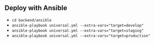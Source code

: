 ## Deploy with Ansible
* ``cd backend/ansible``
* ``ansible-playbook universal.yml --extra-vars="target=develop"``
* ``ansible-playbook universal.yml --extra-vars="target=staging"``
* ``ansible-playbook universal.yml --extra-vars="target=production"``

